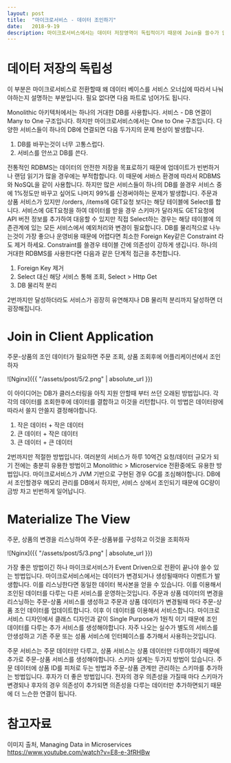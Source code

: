 ```yaml
---
layout: post
title:  "마이크로서비스 - 데이터 조인하기"
date:   2018-9-19
description: 마이크로서비스에서는 데이터 저장영역이 독립적이기 때문에 Join을 쓸수가 없습니다. 이를 해결하기 위한 방법이 두 가지 있습니다.
---
```

# 데이터 저장의 독립성
이 부분은 마이크로서비스로 전환할때 왜 데이터 베이스를 서비스 오너십에 따라서 나눠야하는지 설명하는 부분입니다. 필요 없다면 다음 파트로 넘어가도 됩니다.

Monolithic 아키텍처에서는 하나의 거대한 DB를 사용합니다. 서비스 - DB 연결이 Many to One 구조입니다. 하지만 마이크로서비스에서는 One to One 구조입니다. 다양한 서비스들이 하나의 DB에 연결되면 다음 두가지의 문제 현상이 발생합니다.

1. DB를 바꾸는것이 너무 고통스럽다.
2. 서비스를 안쓰고 DB를 쓴다.

전통적인 RDBMS는 데이터의 안전한 저장을 목표로하기 때문에 업데이트가 빈번하거나 랜덤 읽기가 많을 경우에는 부적합합니다. 이 때문에 서바스 환경에 따라서 RDBMS와 NoSQL을 같이 사용합니다. 하지만 많은 서비스들이 하나의 DB를 쓸경우 서비스 중에 1%정도만 바꾸고 싶어도 나머지 99%를 신경써야하는 문제가 발생합니다. 주문과 상품 서비스가 있지만 /orders, /items에 GET요청 보다는 해당 테이블에 Select를 합니다. 서비스에 GET요청을 하여 데이터를 받을 경우 스키마가 달라져도 GET요청에 API 버전 정보를 추가하여 대응할 수 있지만 직접 Select하는 경우는 해당 테이블에 의존관계에 있는 모든 서비스에서 예외처리와 변경이 필요합니다. DB를 물리적으로 나누는것이 가장 좋으나 운영비용 때문에 어렵다면 최소한 Foreign Key같은 Constraint 라도 제거 하세요. Constraint를 쓸경우 테이블 간에 의존성이 강하게 생깁니다. 하나의 거대한 RDBMS를 사용한다면 다음과 같은 단계적 접근을 추천합니다.

1. Foreign Key 제거
2. Select 대신 해당 서비스 통해 조회, Select > Http Get
3. DB 물리적 분리

2번까지만 달성하더라도 서비스가 굉장히 유연해지나 DB 물리적 분리까지 달성하면 더 굉장해집니다.

# Join in Client Application
주문-상품의 조인 데이터가 필요하면 주문 조회, 상품 조회후에 어플리케이션에서 조인하자

![Nginx]({{ "/assets/post/5/2.png" | absolute_url }})

이 아이디어는 DB가 클러스터링을 아직 지원 안할때 부터 쓰던 오래된 방법입니다. 각각의 데이터를 조회한후에 데이터를 결합하고 이것을 리턴합니다. 이 방법은 데이터량에 따라서 쓸지 안쓸지 결정해야합니다.

1. 작은 데이터 + 작은 데이터
2. 큰 데이터 + 작은 데이터
3. 큰 데이터 + 큰 데이터

2번까지만 적절한 방법입니다. 여러분의 서비스가 하루 10억건 요청/데이터 규모가 되기 전에는 충분히 유용한 방법이고 Monolithic > Microservice 전환중에도 유용한 방법입니다. 마이크로서비스가 JVM 기반으로 구현된 경우 GC를 조심해야합니다. DB에서 조인할경우 메모리 관리를 DB에서 하지만, 서비스 상에서 조인되기 때문에 GC량이 금방 차고 빈번하게 일어납니다.

# Materialize The View
주문, 상품의 변경을 리스닝하여 주문-상품뷰를 구성하고 이것을 조회하자

![Nginx]({{ "/assets/post/5/3.png" | absolute_url }})

가장 좋은 방법이긴 하나 마이크로서비스가 Event Driven으로 전환이 끝나야 쓸수 있는 방법입니다. 마이크로서비스에서는 데이터가 변경되거나 생성될때마다 이벤트가 발생합니다. 이를 리스닝한다면 동일한 데이터 복사본을 얻을 수 있습니다. 이를 이용해서 조인된 데이터를 다루는 다른 서비스를 운영하는것입니다. 주문과 상품 데이터의 변경을 리스닝하는 주문-상품 서비스를 생성하고 주문과 상품 데이터가 변경될때 마다 주문-상품 조인 데이터를 업데이트합니다. 이후 이 데이터를 이용해서 서비스합니다. 마이크로서비스 디자인에서 클래스 디자인과 같이 Single Purpose가 1원칙 이기 때문에 조인 데이터를 다루는 추가 서비스를 생성해야합니다. 자주 나오는 실수가 별도의 서비스를 안생성하고 기존 주문 또는 성품 서비스에 인터페이스를 추가해서 사용하는것입니다.

주문 서비스는 주문 데이터만 다루고, 상품 서비스는 상품 데이터만 다루야하기 때문에 추가로 주문-상품 서비스를 생성해야합니다. 스키마 설계는 두가지 방법이 있습니다. 주문 데이터에 상품 ID를 피처로 두는 방법과 주문-상품 관계만 관리하는 스키마를 추가하는 방법입니다. 후자가 더 좋은 방법입니다. 전자의 경우 의존성을 가질때 마다 스키마가 변경되나 후자의 경우 의존성이 추가되면 의존성을 다루는 데이터만 추가하면되기 때문에 더 느슨한 연결이 됩니다.

# 참고자료

이미지 출처, Managing Data in Microservices <https://www.youtube.com/watch?v=E8-e-3fRHBw>
